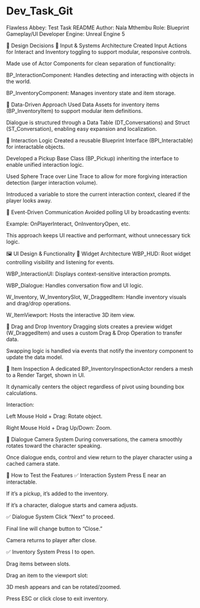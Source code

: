# Dev_Task_Git
Flawless Abbey: Test Task README
Author: Nala Mthembu
Role: Blueprint Gameplay/UI Developer
Engine: Unreal Engine 5

📐 Design Decisions
🔹 Input & Systems Architecture
Created Input Actions for Interact and Inventory toggling to support modular, responsive controls.

Made use of Actor Components for clean separation of functionality:

BP_InteractionComponent: Handles detecting and interacting with objects in the world.

BP_InventoryComponent: Manages inventory state and item storage.

🔹 Data-Driven Approach
Used Data Assets for inventory items (BP_InventoryItem) to support modular item definitions.

Dialogue is structured through a Data Table (DT_Conversations) and Struct (ST_Conversation), enabling easy expansion and localization.

🔹 Interaction Logic
Created a reusable Blueprint Interface (BPI_Interactable) for interactable objects.

Developed a Pickup Base Class (BP_Pickup) inheriting the interface to enable unified interaction logic.

Used Sphere Trace over Line Trace to allow for more forgiving interaction detection (larger interaction volume).

Introduced a variable to store the current interaction context, cleared if the player looks away.

🔹 Event-Driven Communication
Avoided polling UI by broadcasting events:

Example: OnPlayerInteract, OnInventoryOpen, etc.

This approach keeps UI reactive and performant, without unnecessary tick logic.

🖼️ UI Design & Functionality
🔹 Widget Architecture
WBP_HUD: Root widget controlling visibility and listening for events.

WBP_InteractionUI: Displays context-sensitive interaction prompts.

WBP_Dialogue: Handles conversation flow and UI logic.

W_Inventory, W_InventorySlot, W_DraggedItem: Handle inventory visuals and drag/drop operations.

W_ItemViewport: Hosts the interactive 3D item view.

🔹 Drag and Drop Inventory
Dragging slots creates a preview widget (W_DraggedItem) and uses a custom Drag & Drop Operation to transfer data.

Swapping logic is handled via events that notify the inventory component to update the data model.

🔹 Item Inspection
A dedicated BP_InventoryInspectionActor renders a mesh to a Render Target, shown in UI.

It dynamically centers the object regardless of pivot using bounding box calculations.

Interaction:

Left Mouse Hold + Drag: Rotate object.

Right Mouse Hold + Drag Up/Down: Zoom.

🔹 Dialogue Camera System
During conversations, the camera smoothly rotates toward the character speaking.

Once dialogue ends, control and view return to the player character using a cached camera state.

🧪 How to Test the Features
✅ Interaction System
Press E near an interactable.

If it’s a pickup, it’s added to the inventory.

If it’s a character, dialogue starts and camera adjusts.

✅ Dialogue System
Click “Next” to proceed.

Final line will change button to “Close.”

Camera returns to player after close.

✅ Inventory System
Press I to open.

Drag items between slots.

Drag an item to the viewport slot:

3D mesh appears and can be rotated/zoomed.

Press ESC or click close to exit inventory.
 
